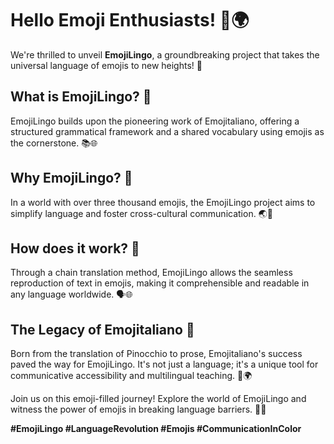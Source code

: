 # Hello Emoji Enthusiasts! 👋🌍

We're thrilled to unveil **EmojiLingo**, a groundbreaking project that takes the universal language of emojis to new heights! 🎉

## **What is EmojiLingo? 🤔**

EmojiLingo builds upon the pioneering work of Emojitaliano, offering a structured grammatical framework and a shared vocabulary using emojis as the cornerstone. 📚🌐

## **Why EmojiLingo? 🌈**

In a world with over three thousand emojis, the EmojiLingo project aims to simplify language and foster cross-cultural communication. 🌏💬

## **How does it work? 🚀**

Through a chain translation method, EmojiLingo allows the seamless reproduction of text in emojis, making it comprehensible and readable in any language worldwide. 🗣️🌐

## **The Legacy of Emojitaliano 🌟**

Born from the translation of Pinocchio to prose, Emojitaliano's success paved the way for EmojiLingo. It's not just a language; it's a unique tool for communicative accessibility and multilingual teaching. 📘🌍

Join us on this emoji-filled journey! Explore the world of EmojiLingo and witness the power of emojis in breaking language barriers. 🚀🌐

**#EmojiLingo #LanguageRevolution #Emojis #CommunicationInColor**
